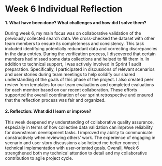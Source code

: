 # Week 6 Individual Reflection

#### **1. What have been done? What challenges and how did I solve them?**

During week 6, my main focus was on collaborative validation of the previously collected search data. We cross-checked the dataset with other team members to ensure its completeness and consistency. This task included identifying potentially redundant data and correcting discrepancies in the data entries. During the verification process, I discovered that certain members had missed some data collections and helped to fill them in.
In addition to technical support, I was actively involved in Sprint 1 audit preparation. Specifically, I participated in discussions of relevant scenarios and user stories during team meetings to help solidify our shared understanding of the goals of this phase of the project. I also created peer review form templates for our team evaluations and completed evaluations for each member based on our recent collaboration. These efforts supported the overall coordination of our sprint retrospective and ensured that the reflection process was fair and organized.

#### **2. Reflection: What did I learn or improve?**

This week deepened my understanding of collaborative quality assurance, especially in terms of how collective data validation can improve reliability for downstream development tasks. I improved my ability to communicate constructively when reviewing others’ work. The experience of engaging in scenario and user story discussions also helped me better connect technical implementation with user-oriented goals. Overall, Week 6 strengthened both my technical attention to detail and my collaborative contribution to agile project cycle.
